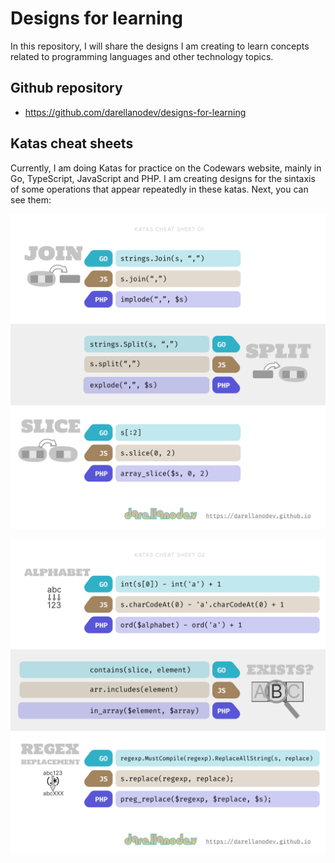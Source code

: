 # Designs for learning

In this repository, I will share the designs I am creating to learn concepts related to programming languages and other technology topics.

## Github repository

- <https://github.com/darellanodev/designs-for-learning>

## Katas cheat sheets

Currently, I am doing Katas for practice on the Codewars website, mainly in Go, TypeScript, JavaScript and PHP. I am creating designs for the sintaxis of some operations that appear repeatedly in these katas. Next, you can see them:

![Katas cheat sheet 01](katas_cheat_sheets/katas_cheat_sheet_01.svg)

![Katas cheat sheet 02](katas_cheat_sheets/katas_cheat_sheet_02.svg)
